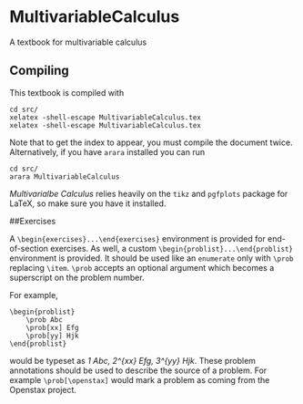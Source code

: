 # MultivariableCalculus
A textbook for multivariable calculus

## Compiling

This textbook is compiled with
    
    cd src/
    xelatex -shell-escape MultivariableCalculus.tex
    xelatex -shell-escape MultivariableCalculus.tex

Note that to get the index to appear, you must compile the document
twice.
Alternatively, if you have `arara` installed you can run

    cd src/
    arara MultivariableCalculus


_Multivarialbe Calculus_ relies heavily on the `tikz` and `pgfplots` 
package for LaTeX, so make sure you have it installed.

##Exercises

A `\begin{exercises}...\end{exercises}` environment is provided
for end-of-section exercises.  As well, a custom `\begin{problist}...\end{problist}`
environment is provided.  It should be used like an `enumerate` only with
`\prob` replacing `\item`.  `\prob` accepts an optional argument which becomes
a superscript on the problem number.

For example,

    \begin{problist}
        \prob Abc
        \prob[xx] Efg
        \prob[yy] Hjk
    \end{problist}

would be typeset as _1 Abc, 2^{xx} Efg, 3^{yy} Hjk_.  These problem annotations should
be used to describe the source of a problem.  For example `\prob[\openstax]` would
mark a problem as coming from the Openstax project.

